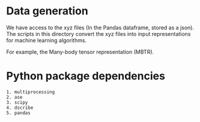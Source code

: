 # Data generation
We have access to the xyz files (In the Pandas dataframe, stored as a json). 
The scripts in this directory convert the xyz files into input representations
for machine learning algorithms.

For example, the Many-body tensor representation (MBTR).

# Python package dependencies
	1. multiprocessing
	2. ase
	3. scipy
	4. dscribe
	5. pandas

